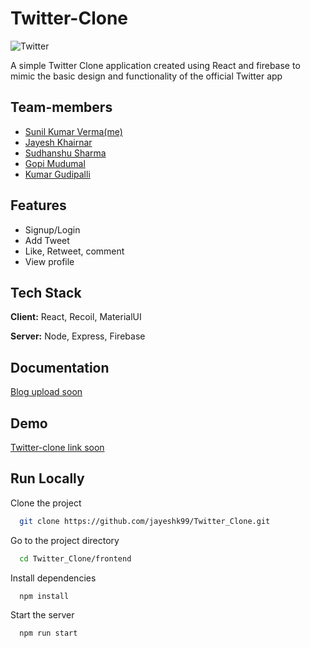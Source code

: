 
# Twitter-Clone

![Twitter](https://logos-world.net/wp-content/uploads/2020/04/Twitter-Logo-2010-2012.png)

A simple Twitter Clone application created using React and firebase to mimic the basic design and functionality of the official Twitter app


## Team-members

- [Sunil Kumar Verma(me)](https://github.com/sunilverma11)
- [Jayesh Khairnar](https://github.com/jayeshk99/)
- [Sudhanshu Sharma](https://github.com/Sudhanshu894)
- [Gopi Mudumal](https://github.com/gopimudumal99)
- [Kumar Gudipalli](https://github.com/KumarGudipalli)

## Features

- Signup/Login
- Add Tweet
- Like, Retweet, comment
- View profile




## Tech Stack

**Client:** React, Recoil, MaterialUI

**Server:** Node, Express, Firebase


## Documentation

[Blog upload soon](https://linktodocumentation)


## Demo

[Twitter-clone link soon](https://linktodocumentation)


## Run Locally

Clone the project

```bash
  git clone https://github.com/jayeshk99/Twitter_Clone.git
```

Go to the project directory

```bash
  cd Twitter_Clone/frontend
```

Install dependencies

```bash
  npm install
```

Start the server

```bash
  npm run start
```

